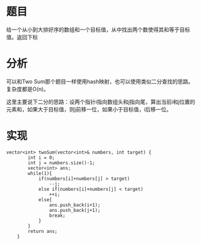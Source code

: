 # 题目
给一个从小到大排好序的数组和一个目标值，从中找出两个数使得其和等于目标值。返回下标

# 分析
可以和Two Sum那个题目一样使用hash映射，也可以使用类似二分查找的思路。复杂度都是O(n)。

这里主要说下二分的思路：设两个指针i指向数组头和j指向尾，算出当前i和j位置的元素和，如果大于目标值，则j前移一位，如果小于目标值，i后移一位。
# 实现
```
vector<int> twoSum(vector<int>& numbers, int target) {
        int i = 0;
        int j = numbers.size()-1;
        vector<int> ans;
        while(1){
            if(numbers[i]+numbers[j] > target)
                --j;
            else if(numbers[i]+numbers[j] < target)
                ++i;
            else{
                ans.push_back(i+1);
                ans.push_back(j+1);
                break;
            }
        }
        return ans;
    }
```